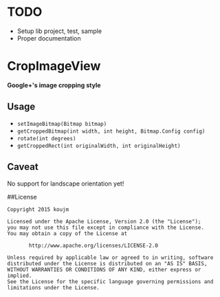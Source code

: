 # TODO
- Setup lib project, test, sample
- Proper documentation

# CropImageView

**Google+'s image cropping style**

## Usage

- `setImageBitmap(Bitmap bitmap)`
- `getCroppedBitmap(int width, int height, Bitmap.Config config)`
- `rotate(int degrees)`
- `getCroppedRect(int originalWidth, int originalHeight)`

## Caveat

No support for landscape orientation yet!

##License
```
Copyright 2015 koujm

Licensed under the Apache License, Version 2.0 (the "License");
you may not use this file except in compliance with the License.
You may obtain a copy of the License at

       http://www.apache.org/licenses/LICENSE-2.0

Unless required by applicable law or agreed to in writing, software
distributed under the License is distributed on an "AS IS" BASIS,
WITHOUT WARRANTIES OR CONDITIONS OF ANY KIND, either express or implied.
See the License for the specific language governing permissions and
limitations under the License.
```
